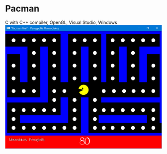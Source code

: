 # Pacman
C with C++ compiler, OpenGL, Visual Studio, Windows
![](https://github.com/takisDRM/Pacman/blob/master/screenshot.jpg)

